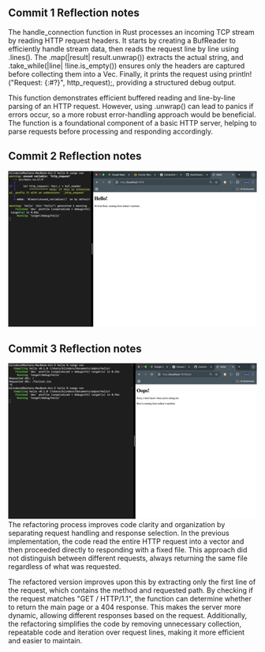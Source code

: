 ## Commit 1 Reflection notes
The handle_connection function in Rust processes an incoming TCP stream by reading HTTP request headers. It starts by creating a BufReader to efficiently handle stream data, then reads the request line by line using .lines(). The .map(|result| result.unwrap()) extracts the actual string, and .take_while(|line| !line.is_empty()) ensures only the headers are captured before collecting them into a Vec. Finally, it prints the request using println!("Request: {:#?}", http_request);, providing a structured debug output.

This function demonstrates efficient buffered reading and line-by-line parsing of an HTTP request. However, using .unwrap() can lead to panics if errors occur, so a more robust error-handling approach would be beneficial. The function is a foundational component of a basic HTTP server, helping to parse requests before processing and responding accordingly.

## Commit 2 Reflection notes
![Image - 1](/static/image1.png)

## Commit 3 Reflection notes
![Image - 2](/static/image2.png)
The refactoring process improves code clarity and organization by separating request handling and response selection. In the previous implementation, the code read the entire HTTP request into a vector and then proceeded directly to responding with a fixed file. This approach did not distinguish between different requests, always returning the same file regardless of what was requested.

The refactored version improves upon this by extracting only the first line of the request, which contains the method and requested path. By checking if the request matches "GET / HTTP/1.1", the function can determine whether to return the main page or a 404 response. This makes the server more dynamic, allowing different responses based on the request. Additionally, the refactoring simplifies the code by removing unnecessary collection, repeatable code and iteration over request lines, making it more efficient and easier to maintain.
